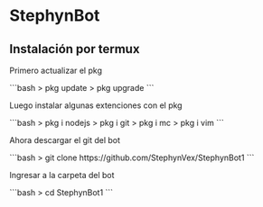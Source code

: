 # StephynBot

## Instalación por termux

<p>Primero actualizar el pkg</p>
```bash
> pkg update
> pkg upgrade
```
<p>Luego instalar algunas extenciones con el pkg</p>
```bash
> pkg i nodejs
> pkg i git
> pkg i mc
> pkg i vim
```
<p>Ahora descargar el git del bot</p>
```bash
> git clone https://github.com/StephynVex/StephynBot1
```
<p>Ingresar a la carpeta del bot</p>
```bash
> cd StephynBot1
```
